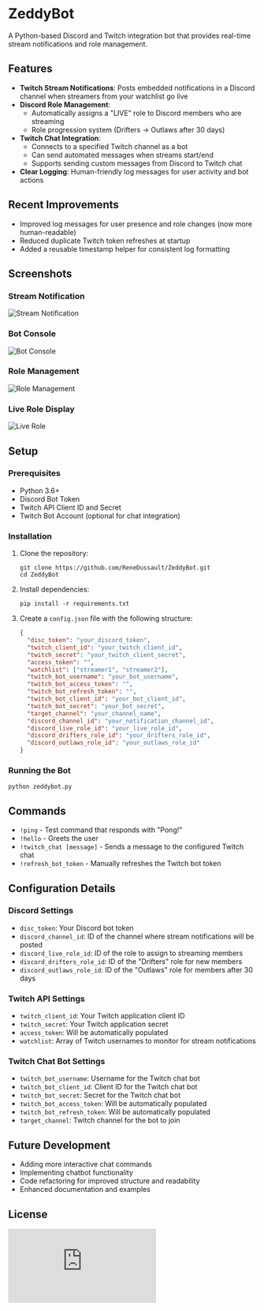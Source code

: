 # ZeddyBot

A Python-based Discord and Twitch integration bot that provides real-time stream notifications and role management.

## Features

- **Twitch Stream Notifications**: Posts embedded notifications in a Discord channel when streamers from your watchlist go live
- **Discord Role Management**: 
  - Automatically assigns a "LIVE" role to Discord members who are streaming
  - Role progression system (Drifters → Outlaws after 30 days)
- **Twitch Chat Integration**: 
  - Connects to a specified Twitch channel as a bot
  - Can send automated messages when streams start/end
  - Supports sending custom messages from Discord to Twitch chat
- **Clear Logging**: Human-friendly log messages for user activity and bot actions

## Recent Improvements

- Improved log messages for user presence and role changes (now more human-readable)
- Reduced duplicate Twitch token refreshes at startup
- Added a reusable timestamp helper for consistent log formatting

## Screenshots

### Stream Notification
![Stream Notification](https://github.com/ReneDussault/ZeddyBot/blob/main/Screenshot%202023-02-07%20205438.png)

### Bot Console
![Bot Console](https://github.com/ReneDussault/ZeddyBot/blob/main/Screenshot_from_2023-02-07_21-56-48.png)

### Role Management
![Role Management](https://github.com/ReneDussault/ZeddyBot/blob/main/Screenshot_from_2023-02-07_21-34-15.png)

### Live Role Display
![Live Role](https://github.com/ReneDussault/ZeddyBot/blob/main/live.bmp)

## Setup

### Prerequisites
- Python 3.6+
- Discord Bot Token
- Twitch API Client ID and Secret
- Twitch Bot Account (optional for chat integration)

### Installation

1. Clone the repository:
   ```
   git clone https://github.com/ReneDussault/ZeddyBot.git
   cd ZeddyBot
   ```

2. Install dependencies:
   ```
   pip install -r requirements.txt
   ```

3. Create a `config.json` file with the following structure:
   ```json
   {
     "disc_token": "your_discord_token",
     "twitch_client_id": "your_twitch_client_id",
     "twitch_secret": "your_twitch_client_secret",
     "access_token": "",
     "watchlist": ["streamer1", "streamer2"],
     "twitch_bot_username": "your_bot_username",
     "twitch_bot_access_token": "",
     "twitch_bot_refresh_token": "",
     "twitch_bot_client_id": "your_bot_client_id",
     "twitch_bot_secret": "your_bot_secret",
     "target_channel": "your_channel_name",
     "discord_channel_id": "your_notification_channel_id",
     "discord_live_role_id": "your_live_role_id",
     "discord_drifters_role_id": "your_drifters_role_id",
     "discord_outlaws_role_id": "your_outlaws_role_id"
   }
   ```

### Running the Bot

```
python zeddybot.py
```

## Commands

- `!ping` - Test command that responds with "Pong!"
- `!hello` - Greets the user
- `!twitch_chat [message]` - Sends a message to the configured Twitch chat
- `!refresh_bot_token` - Manually refreshes the Twitch bot token

## Configuration Details

### Discord Settings
- `disc_token`: Your Discord bot token
- `discord_channel_id`: ID of the channel where stream notifications will be posted
- `discord_live_role_id`: ID of the role to assign to streaming members
- `discord_drifters_role_id`: ID of the "Drifters" role for new members
- `discord_outlaws_role_id`: ID of the "Outlaws" role for members after 30 days

### Twitch API Settings
- `twitch_client_id`: Your Twitch application client ID
- `twitch_secret`: Your Twitch application secret
- `access_token`: Will be automatically populated
- `watchlist`: Array of Twitch usernames to monitor for stream notifications

### Twitch Chat Bot Settings
- `twitch_bot_username`: Username for the Twitch chat bot
- `twitch_bot_client_id`: Client ID for the Twitch chat bot
- `twitch_bot_secret`: Secret for the Twitch chat bot
- `twitch_bot_access_token`: Will be automatically populated
- `twitch_bot_refresh_token`: Will be automatically populated
- `target_channel`: Twitch channel for the bot to join

## Future Development

- Adding more interactive chat commands
- Implementing chatbot functionality
- Code refactoring for improved structure and readability
- Enhanced documentation and examples

## License

![MIT License](https://github.com/ReneDussault/ZeddyBot/blob/main/LICENSE.txt)
